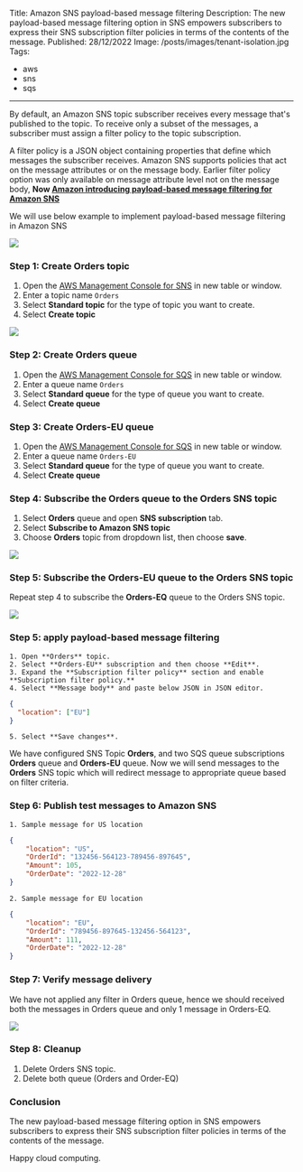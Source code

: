 Title: Amazon SNS payload-based message filtering
Description: The new payload-based message filtering option in SNS empowers subscribers to express their SNS subscription filter policies in terms of the contents of the message.
Published: 28/12/2022
Image: /posts/images/tenant-isolation.jpg
Tags:
  - aws
  - sns
  - sqs
---

By default, an Amazon SNS topic subscriber receives every message that's published to the topic. To receive only a subset of the messages, a subscriber must assign a filter policy to the topic subscription.

A filter policy is a JSON object containing properties that define which messages the subscriber receives. Amazon SNS supports policies that act on the message attributes or on the message body. Earlier filter policy option was only available on message attribute level not on the message body, **Now [Amazon introducing payload-based message filtering for Amazon SNS](https://aws.amazon.com/blogs/compute/introducing-payload-based-message-filtering-for-amazon-sns/)** 

We will use below example to implement payload-based message filtering in Amazon SNS

<img src="/posts/images/amazon-sns-payload-based-filtering.png">

### Step 1: Create Orders topic

1. Open the [AWS Management Console for SNS](https://console.aws.amazon.com/sns/home) in new table or window.
2. Enter a topic name `Orders`
3. Select **Standard topic** for the type of topic you want to create.
4. Select **Create topic**

<img src="/posts/images/amazon-sns-payload-based-filtering-sns.png">

### Step 2: Create Orders queue

1. Open the [AWS Management Console for SQS](https://console.aws.amazon.com/sqs/home) in new table or window.
2. Enter a queue name `Orders`
3. Select **Standard queue** for the type of queue you want to create.
4. Select **Create queue**

### Step 3: Create Orders-EU queue

1. Open the [AWS Management Console for SQS](https://console.aws.amazon.com/sqs/home) in new table or window.
2. Enter a queue name `Orders-EU`
3. Select **Standard queue** for the type of queue you want to create.
4. Select **Create queue**

### Step 4: Subscribe the Orders queue to the Orders SNS topic

1. Select **Orders** queue and open **SNS subscription** tab.
2. Select **Subscribe to Amazon SNS topic**
3. Choose **Orders** topic from dropdown list, then choose **save**.

<img src="/posts/images/amazon-sns-payload-based-filtering-sqs1.png">

### Step 5: Subscribe the Orders-EU queue to the Orders SNS topic

Repeat step 4 to subscribe the **Orders-EQ** queue to the Orders SNS topic.

<img src="/posts/images/amazon-sns-payload-based-filtering-sqs2.png">

### Step 5: apply payload-based message filtering

	1. Open **Orders** topic.
	2. Select **Orders-EU** subscription and then choose **Edit**.
	3. Expand the **Subscription filter policy** section and enable **Subscription filter policy.**
	4. Select **Message body** and paste below JSON in JSON editor.

```json
{
  "location": ["EU"]
}
```

	5. Select **Save changes**.

We have configured SNS Topic **Orders**, and two SQS queue subscriptions **Orders** queue and **Orders-EU** queue. Now we will send messages to the **Orders** SNS topic which will redirect message to appropriate queue based on filter criteria. 

### Step 6: Publish test messages to Amazon SNS

	1. Sample message for US location

```json
{
	"location": "US",
	"OrderId": "132456-564123-789456-897645",
	"Amount": 105,
	"OrderDate": "2022-12-28"
}
```

	2. Sample message for EU location

```json
{
	"location": "EU",
	"OrderId": "789456-897645-132456-564123",
	"Amount": 111,
	"OrderDate": "2022-12-28"
}
```

### Step 7: Verify message delivery

We have not applied any filter in Orders queue, hence we should received both the messages in Orders queue and only 1 message in Orders-EQ.

<img src="/posts/images/amazon-sns-payload-based-filtering-response.png">

### Step 8: Cleanup

1. Delete Orders SNS topic.
2. Delete both queue (Orders and Order-EQ)

### Conclusion
The new payload-based message filtering option in SNS empowers subscribers to express their SNS subscription filter policies in terms of the contents of the message.

Happy cloud computing.